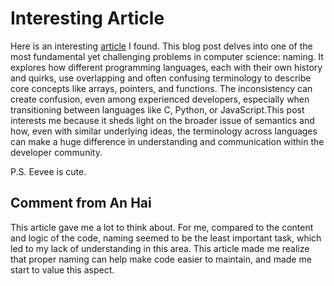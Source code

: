 
# Interesting Article
Here is an interesting [article](https://eev.ee/blog/2016/07/26/the-hardest-problem-in-computer-science/) I found. This blog post delves into one of the most fundamental yet challenging problems in computer science: naming. It explores how different programming languages, each with their own history and quirks, use overlapping and often confusing terminology to describe core concepts like arrays, pointers, and functions. The inconsistency can create confusion, even among experienced developers, especially when transitioning between languages like C, Python, or JavaScript.This post interests me because it sheds light on the broader issue of semantics and how, even with similar underlying ideas, the terminology across languages can make a huge difference in understanding and communication within the developer community. 

P.S. Eevee is cute. 

## Comment from An Hai
This article gave me a lot to think about. For me, compared to the content and logic of the code, naming seemed to be the least important task, which led to my lack of understanding in this area. This article made me realize that proper naming can help make code easier to maintain, and made me start to value this aspect.



